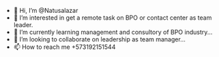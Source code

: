 - 👋 Hi, I’m @Natusalazar
- 👀 I’m interested in get a remote task on BPO or contact center as team leader.
- 🌱 I’m currently learning management and consultory of BPO industry...
- 💞️ I’m looking to collaborate on leadership as team manager...
- 📫 How to reach me +573192151544

<!---
Natusalazar/Natusalazar is a ✨ special ✨ repository because its `README.md` (this file) appears on your GitHub profile.
You can click the Preview link to take a look at your changes.
--->
